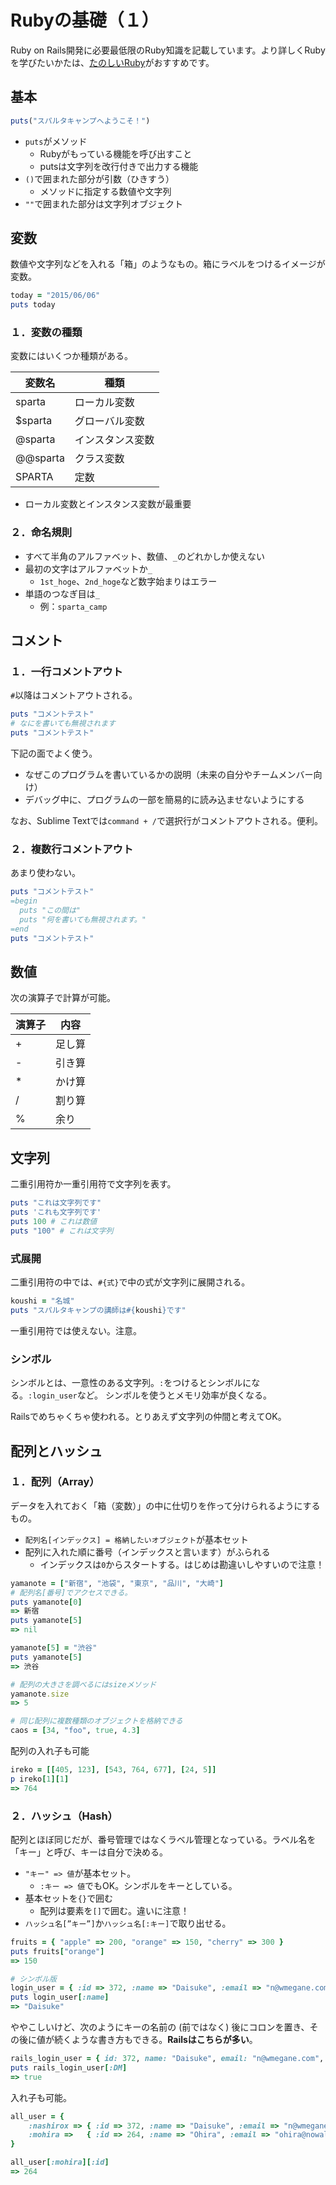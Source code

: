 # Rubyの基礎（１）
Ruby on Rails開発に必要最低限のRuby知識を記載しています。より詳しくRubyを学びたいかたは、[たのしいRuby](http://www.amazon.co.jp/dp/4797372273)がおすすめです。

## 基本

```ruby
puts("スパルタキャンプへようこそ！")
```

- `puts`がメソッド
	- Rubyがもっている機能を呼び出すこと
	- putsは文字列を改行付きで出力する機能
- `()`で囲まれた部分が引数（ひきすう）
	- メソッドに指定する数値や文字列
- `""`で囲まれた部分は文字列オブジェクト

## 変数
数値や文字列などを入れる「箱」のようなもの。箱にラベルをつけるイメージが変数。

```ruby
today = "2015/06/06"
puts today
```

### １．変数の種類
変数にはいくつか種類がある。

変数名|種類|
-----|----|
sparta|ローカル変数|
$sparta|グローバル変数|
@sparta|インスタンス変数|
@@sparta|クラス変数|
SPARTA|定数|

- ローカル変数とインスタンス変数が最重要

### ２．命名規則
- すべて半角のアルファベット、数値、`_`のどれかしか使えない
- 最初の文字はアルファベットか`_`
	- `1st_hoge`、`2nd_hoge`など数字始まりはエラー
- 単語のつなぎ目は`_`
	- 例：`sparta_camp`

## コメント
### １．一行コメントアウト
`#`以降はコメントアウトされる。

```ruby
puts "コメントテスト"
# なにを書いても無視されます
puts "コメントテスト"
```

下記の面でよく使う。

- なぜこのプログラムを書いているかの説明（未来の自分やチームメンバー向け）
- デバッグ中に、プログラムの一部を簡易的に読み込ませないようにする

なお、Sublime Textでは`command + /`で選択行がコメントアウトされる。便利。

### ２．複数行コメントアウト
あまり使わない。

```ruby
puts "コメントテスト"
=begin
  puts "この間は"
  puts "何を書いても無視されます。"
=end
puts "コメントテスト"
```

## 数値
次の演算子で計算が可能。

演算子|内容|
-----|----|
+|足し算|
-|引き算|
*|かけ算|
/|割り算|
%|余り|

## 文字列
二重引用符か一重引用符で文字列を表す。

```ruby
puts "これは文字列です"
puts 'これも文字列です'
puts 100 # これは数値
puts "100" # これは文字列
```

### 式展開
二重引用符の中では、`#{式}`で中の式が文字列に展開される。

```ruby
koushi = "名城"
puts "スパルタキャンプの講師は#{koushi}です"
```

一重引用符では使えない。注意。

### シンボル
シンボルとは、一意性のある文字列。`:`をつけるとシンボルになる。`:login_user`など。
シンボルを使うとメモリ効率が良くなる。

Railsでめちゃくちゃ使われる。とりあえず文字列の仲間と考えてOK。

## 配列とハッシュ
### １．配列（Array）
データを入れておく「箱（変数）」の中に仕切りを作って分けられるようにするもの。

- `配列名[インデックス] = 格納したいオブジェクト`が基本セット
- 配列に入れた順に番号（インデックスと言います）がふられる
	- インデックスは`0`からスタートする。はじめは勘違いしやすいので注意！

```ruby
yamanote = ["新宿", "池袋", "東京", "品川", "大崎"]
# 配列名[番号]でアクセスできる。
puts yamanote[0]
=> 新宿
puts yamanote[5]
=> nil

yamanote[5] = "渋谷"
puts yamanote[5]
=> 渋谷

# 配列の大きさを調べるにはsizeメソッド
yamanote.size
=> 5

# 同じ配列に複数種類のオブジェクトを格納できる
caos = [34, "foo", true, 4.3]

```

配列の入れ子も可能

```ruby
ireko = [[405, 123], [543, 764, 677], [24, 5]]
p ireko[1][1]
=> 764

```

### ２．ハッシュ（Hash）
配列とほぼ同じだが、番号管理ではなくラベル管理となっている。ラベル名を「キー」と呼び、キーは自分で決める。

- `"キー" => 値`が基本セット。
	- `:キー => 値`でもOK。シンボルをキーとしている。
- 基本セットを`{}`で囲む
	- 配列は要素を`[]`で囲む。違いに注意！
- `ハッシュ名[”キー”]`か`ハッシュ名[:キー]`で取り出せる。

```ruby
fruits = { "apple" => 200, "orange" => 150, "cherry" => 300 }
puts fruits["orange"]
=> 150

# シンボル版
login_user = { :id => 372, :name => "Daisuke", :email => "n@wmegane.com", :DM => true }
puts login_user[:name]
=> "Daisuke"
``` 

ややこしいけど、次のようにキーの名前の (前ではなく) 後にコロンを置き、その後に値が続くような書き方もできる。**Railsはこちらが多い**。

```ruby
rails_login_user = { id: 372, name: "Daisuke", email: "n@wmegane.com", DM: true }
puts rails_login_user[:DM]
=> true
``` 

入れ子も可能。

```ruby
all_user = {
	:nashirox => { :id => 372, :name => "Daisuke", :email => "n@wmegane.com", :DM => true },
	:mohira =>   { :id => 264, :name => "Ohira", :email => "ohira@nowall.com", :DM => false }
}

all_user[:mohira][:id]
=> 264
```
